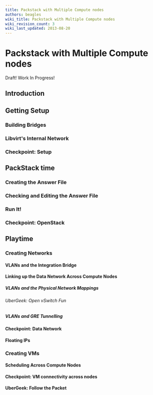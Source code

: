 ```yaml
---
title: Packstack with Multiple Compute nodes
authors: beagles
wiki_title: Packstack with Multiple Compute nodes
wiki_revision_count: 3
wiki_last_updated: 2013-08-20
---
```


# Packstack with Multiple Compute nodes

Draft! Work In Progress!

## Introduction

## Getting Setup

### Building Bridges

### Libvirt's Internal Network

### Checkpoint: Setup

## PackStack time

### Creating the Answer File

### Checking and Editing the Answer File

### Run It!

### Checkpoint: OpenStack

## Playtime

### Creating Networks

#### VLANs and the Integration Bridge

#### Linking up the Data Network Across Compute Nodes

##### VLANs and the Physical Network Mappings

###### UberGeek: Open vSwitch Fun

##### VLANs and GRE Tunnelling

#### Checkpoint: Data Network

#### Floating IPs

### Creating VMs

#### Scheduling Across Compute Nodes

#### Checkpoint: VM connectivity across nodes

#### UberGeek: Follow the Packet
